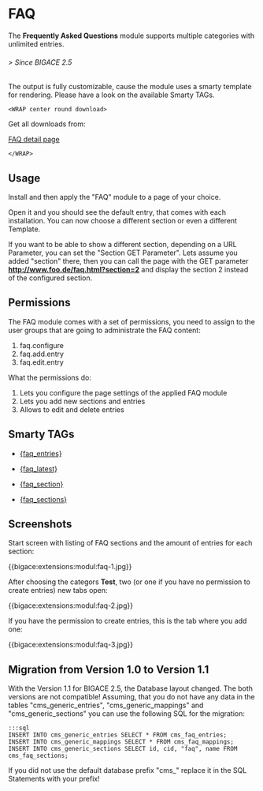 # FAQ

The **Frequently Asked Questions** module supports multiple categories with unlimited entries.

###### > Since BIGACE 2.5

The output is fully customizable, cause the module uses a smarty template for rendering. Please have a look on the available Smarty TAGs.


`<WRAP center round download>`

Get all downloads from:

[FAQ detail page](http://www.bigace.de/plugins/detail/30-FAQ)

`</WRAP>`

## Usage

Install and then apply the "FAQ" module to a page of your choice.

Open it and you should see the default entry, that comes with each installation. You can now choose a different section or even a different Template.

If you want to be able to show a different section, depending on a URL Parameter, you can set the "Section GET Parameter". Lets assume you added "section" there, then you can call the page with the GET parameter **http://www.foo.de/faq.html?section=2** and display the section 2 instead of the configured section.

## Permissions

The FAQ module comes with a set of permissions, you need to assign to the user groups that are going to administrate the FAQ content:
 1.  faq.configure
 2.  faq.add.entry
 3.  faq.edit.entry

What the permissions do:
 1.  Lets you configure the page settings of the applied FAQ module
 2.  Lets you add new sections and entries
 3.  Allows to edit and delete entries

## Smarty TAGs


*  [{faq_entries}](smarty_tags/faq_entries)

*  [{faq_latest}](smarty_tags/faq_latest)

*  [{faq_section}](smarty_tags/faq_section)

*  [{faq_sections}](smarty_tags/faq_sections)

## Screenshots

Start screen with listing of FAQ sections and the amount of entries for each section:

{{bigace:extensions:modul:faq-1.jpg}}

After choosing the categors **Test**, two (or one if you have no permission to create entries) new tabs open:

{{bigace:extensions:modul:faq-2.jpg}}

If you have the permission to create entries, this is the tab where you add one:

{{bigace:extensions:modul:faq-3.jpg}}

## Migration from Version 1.0 to Version 1.1

With the Version 1.1 for BIGACE 2.5, the Database layout changed. The both versions are not compatible! Assuming, that you do not have any data in the tables "cms_generic_entries", "cms_generic_mappings" and "cms_generic_sections" you can use the following SQL for the migration:

	:::sql
	INSERT INTO cms_generic_entries SELECT * FROM cms_faq_entries;
	INSERT INTO cms_generic_mappings SELECT * FROM cms_faq_mappings;
	INSERT INTO cms_generic_sections SELECT id, cid, "faq", name FROM cms_faq_sections;


If you did not use the default database prefix "cms_" replace it in the SQL Statements with your prefix!

